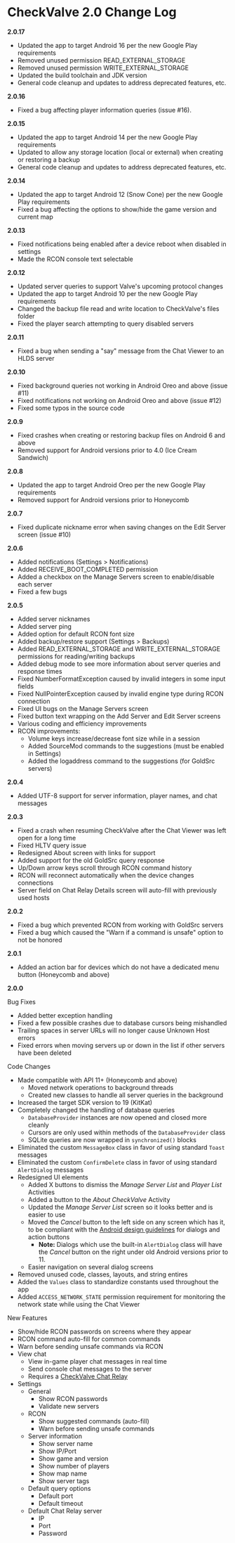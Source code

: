 CheckValve 2.0 Change Log
=========================

**2.0.17**
- Updated the app to target Android 16 per the new Google Play requirements
- Removed unused permission READ_EXTERNAL_STORAGE
- Removed unused permission WRITE_EXTERNAL_STORAGE
- Updated the build toolchain and JDK version
- General code cleanup and updates to address deprecated features, etc.

**2.0.16**
- Fixed a bug affecting player information queries (issue #16).

**2.0.15**
- Updated the app to target Android 14 per the new Google Play requirements
- Updated to allow any storage location (local or external) when creating or restoring a backup
- General code cleanup and updates to address deprecated features, etc.

**2.0.14**
- Updated the app to target Android 12 (Snow Cone) per the new Google Play requirements
- Fixed a bug affecting the options to show/hide the game version and current map

**2.0.13**
- Fixed notifications being enabled after a device reboot when disabled in settings
- Made the RCON console text selectable

**2.0.12**
- Updated server queries to support Valve's upcoming protocol changes
- Updated the app to target Android 10 per the new Google Play requirements
- Changed the backup file read and write location to CheckValve's files folder
- Fixed the player search attempting to query disabled servers

**2.0.11**
- Fixed a bug when sending a "say" message from the Chat Viewer to an HLDS server

**2.0.10**
- Fixed background queries not working in Android Oreo and above (issue #11)
- Fixed notifications not working on Android Oreo and above (issue #12)
- Fixed some typos in the source code

**2.0.9**
- Fixed crashes when creating or restoring backup files on Android 6 and above
- Removed support for Android versions prior to 4.0 (Ice Cream Sandwich)

**2.0.8**
- Updated the app to target Android Oreo per the new Google Play requirements
- Removed support for Android versions prior to Honeycomb

**2.0.7**
- Fixed duplicate nickname error when saving changes on the Edit Server screen (issue #10)

**2.0.6**
- Added notifications (Settings > Notifications)
- Added RECEIVE_BOOT_COMPLETED permission
- Added a checkbox on the Manage Servers screen to enable/disable each server
- Fixed a few bugs

**2.0.5**
- Added server nicknames
- Added server ping
- Added option for default RCON font size
- Added backup/restore support (Settings > Backups)
- Added READ_EXTERNAL_STORAGE and WRITE_EXTERNAL_STORAGE permissions for reading/writing backups
- Added debug mode to see more information about server queries and response times
- Fixed NumberFormatException caused by invalid integers in some input fields
- Fixed NullPointerException caused by invalid engine type during RCON connection
- Fixed UI bugs on the Manage Servers screen
- Fixed button text wrapping on the Add Server and Edit Server screens
- Various coding and efficiency improvements
- RCON improvements:
  - Volume keys increase/decrease font size while in a session
  - Added SourceMod commands to the suggestions (must be enabled in Settings)
  - Added the logaddress command to the suggestions (for GoldSrc servers)

**2.0.4**
- Added UTF-8 support for server information, player names, and chat messages

**2.0.3**
- Fixed a crash when resuming CheckValve after the Chat Viewer was left open for a long time
- Fixed HLTV query issue
- Redesigned About screen with links for support
- Added support for the old GoldSrc query response
- Up/Down arrow keys scroll through RCON command history
- RCON will reconnect automatically when the device changes connections
- Server field on Chat Relay Details screen will auto-fill with previously used hosts

**2.0.2**
- Fixed a bug which prevented RCON from working with GoldSrc servers
- Fixed a bug which caused the "Warn if a command is unsafe" option to not be honored

**2.0.1**
- Added an action bar for devices which do not have a dedicated menu button (Honeycomb and above)

**2.0.0**

Bug Fixes
- Added better exception handling
- Fixed a few possible crashes due to database cursors being mishandled
- Trailing spaces in server URLs will no longer cause Unknown Host errors
- Fixed errors when moving servers up or down in the list if other servers have been deleted

Code Changes
- Made compatible with API 11+ (Honeycomb and above)
  - Moved network operations to background threads
  - Created new classes to handle all server queries in the background
- Increased the target SDK version to 19 (KitKat)
- Completely changed the handling of database queries
  - `DatabaseProvider` instances are now opened and closed more cleanly
  - Cursors are only used within methods of the `DatabaseProvider` class
  - SQLite queries are now wrapped in `synchronized()` blocks
- Eliminated the custom `MessageBox` class in favor of using standard `Toast` messages
- Eliminated the custom `ConfirmDelete` class in favor of using standard `AlertDialog` messages
- Redesigned UI elements
  - Added X buttons to dismiss the *Manage Server List* and *Player List* Activities
  - Added a button to the *About CheckValve* Activity
  - Updated the *Manage Server List* screen so it looks better and is easier to use
  - Moved the *Cancel* button to the left side on any screen which has it, to be compliant with the [Android design guidelines](http://developer.android.com/design/building-blocks/dialogs.html) for dialogs and action buttons
    - **Note:** Dialogs which use the built-in `AlertDialog` class will have the *Cancel* button on the right under old Android versions prior to 11.
  - Easier navigation on several dialog screens
- Removed unused code, classes, layouts, and string entires
- Added the `Values` class to standardize constants used throughout the app
- Added `ACCESS_NETWORK_STATE` permission requirement for monitoring the network state while using the Chat Viewer

New Features
- Show/hide RCON passwords on screens where they appear
- RCON command auto-fill for common commands
- Warn before sending unsafe commands via RCON
- View chat
  - View in-game player chat messages in real time
  - Send console chat messages to the server
  - Requires a [CheckValve Chat Relay](https://github.com/daparker/checkvalve-chat-relay)
- Settings
  - General
    - Show RCON passwords
    - Validate new servers
  - RCON
    - Show suggested commands (auto-fill)
    - Warn before sending unsafe commands
  - Server information
    - Show server name
    - Show IP/Port
    - Show game and version
    - Show number of players
    - Show map name
    - Show server tags
  - Default query options
    - Default port
    - Default timeout
  - Default Chat Relay server
    - IP
    - Port
    - Password
